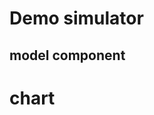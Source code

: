 # Demo simulator

## model component

<bdl-fmi id="idfmi" mode="continuous" src="undefined" fminame="Cardiovascular_Model_Burkhoff_HemodynamicsBurkhoff_0shallow" tolerance="0.000001" starttime="0" fstepsize="0.01" guid="{b5629132-3ba6-4153-87c2-f3ff108e1920}" valuereferences="637534222" valuelabels="Ras.q_in.pressure" inputs="0,undefined,undefined,undefined" inputlabels=""></bdl-fmi>

# chart

<bdl-chartjs-time width="500" height="200" fromid="idfmi" labels="" initialdata="" refindex="0" refvalues="1"></bdl-chartjs-time>

